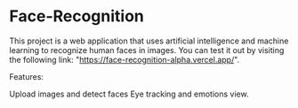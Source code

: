 # Face-Recognition

This project is a web application that uses artificial intelligence and machine learning to recognize human faces in images. You can test it out by visiting the following link: "https://face-recognition-alpha.vercel.app/".

Features:

Upload images and detect faces
Eye tracking and emotions view.

